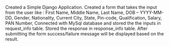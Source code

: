 Created a Simple Django Application.
Created a form that takes the input from the user like :
    First Name,
    Middle Name,
    Last Name,
    DOB – YYYY-MM-DD,
    Gender,
    Nationality,
    Current City,
    State,
    Pin-code,
    Qualification,
    Salary,
    PAN Number,
Connected with MySql database and stored the the inputs in request_info table.
Stored the response in response_info table.
After submitting the form success/failure message will be displayed based on the result.
